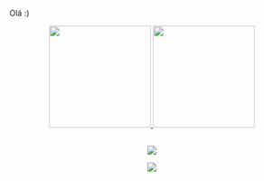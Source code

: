 Olá :)

<div align="center">
  <a href="https://github.com/GabrielRitter1409">
  <img height="180em" src="https://github-readme-stats.vercel.app/api?username=GabrielRitter1409&show_icons=true&theme=dark&include_all_commits=true&count_private=true"/>
  <img height="180em" src="https://github-readme-stats.vercel.app/api/top-langs/?username=GabrielRitter1409&layout=compact&langs_count=7&theme=dark"/>

  
  ##
    
 <div> 
 
  <a href="https://instagram.com/suncezinho" target="_blank"><img src="https://img.shields.io/badge/-Instagram-%23E4405F?style=for-the-badge&logo=instagram&logoColor=white" target="_blank"></a>
 
  <a href = "mailto:rittergabriel1409@gmail.com"><img src="https://img.shields.io/badge/-Gmail-%23333?style=for-the-badge&logo=gmail&logoColor=white" target="_blank"></a>
  
 
 
</div>
